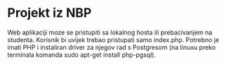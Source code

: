 # Projekt iz NBP

Web aplikaciji moze se pristupiti sa lokalnog hosta ili prebacivanjem na studenta.
Korisnik bi uvijek trebao pristupati samo index.php.
Potrebno je imati PHP i instaliran driver za njegov rad s Postgresom
(na linuxu preko terminala komanda sudo apt-get install php-pgsql).
